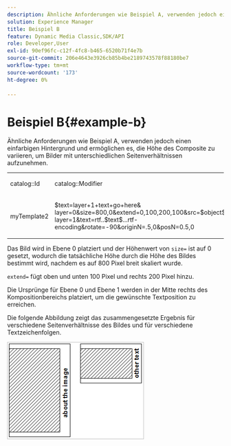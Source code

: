 ```yaml
---
description: Ähnliche Anforderungen wie Beispiel A, verwenden jedoch einen einfarbigen Hintergrund und ermöglichen es, die Höhe des Composite zu variieren, um Bilder mit unterschiedlichen Seitenverhältnissen aufzunehmen.
solution: Experience Manager
title: Beispiel B
feature: Dynamic Media Classic,SDK/API
role: Developer,User
exl-id: 90ef96fc-c12f-4fc8-b465-6520b71f4e7b
source-git-commit: 206e4643e3926cb85b4be2189743578f88180be7
workflow-type: tm+mt
source-wordcount: '173'
ht-degree: 0%

---
```


# Beispiel B{#example-b}

Ähnliche Anforderungen wie Beispiel A, verwenden jedoch einen einfarbigen Hintergrund und ermöglichen es, die Höhe des Composite zu variieren, um Bilder mit unterschiedlichen Seitenverhältnissen aufzunehmen.

<table id="simpletable_37BA3B2A75A9468C9ADEBBC034BADAE7"> 
 <tr class="strow"> 
  <td class="stentry"> <p><span class="codeph"> catalog::Id</span> </p> </td> 
  <td class="stentry"> <p><span class="codeph"> catalog::Modifier</span> </p></td> 
 </tr> 
 <tr class="strow"> 
  <td class="stentry"> <p><span class="codeph"> myTemplate2</span> </p></td> 
  <td class="stentry"> <p><span class="codeph"> $text=layer+1+text+go+here&amp; layer=0&amp;size=800,0&amp;extend=0,100,200,100&amp;src=$object$&amp;originN=.5,0&amp; layer=1&amp;text=rtf..$text$...rtf-encoding&amp;rotate=-90&amp;originN=.5,0&amp;posN=0.5,0</span> </p></td> 
 </tr> 
</table>

Das Bild wird in Ebene 0 platziert und der Höhenwert von `size=` ist auf 0 gesetzt, wodurch die tatsächliche Höhe durch die Höhe des Bildes bestimmt wird, nachdem es auf 800 Pixel breit skaliert wurde.

`extend=` fügt oben und unten 100 Pixel und rechts 200 Pixel hinzu.

Die Ursprünge für Ebene 0 und Ebene 1 werden in der Mitte rechts des Kompositionbereichs platziert, um die gewünschte Textposition zu erreichen.

Die folgende Abbildung zeigt das zusammengesetzte Ergebnis für verschiedene Seitenverhältnisse des Bildes und für verschiedene Textzeichenfolgen.

![](assets/exampleb.png)
